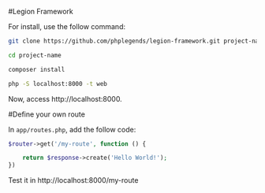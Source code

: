 #Legion Framework

For install, use the follow command:

```bash
git clone https://github.com/phplegends/legion-framework.git project-name

cd project-name

composer install

php -S localhost:8000 -t web

```


Now, access http://localhost:8000.



#Define your own route

In `app/routes.php`, add the follow code:

```php
$router->get('/my-route', function () {

    return $response->create('Hello World!');
})
```

Test it in  http://localhost:8000/my-route